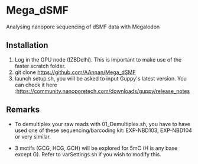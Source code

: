 # Mega_dSMF
Analysing nanopore sequencing of dSMF data with Megalodon

## Installation
1) Log in the GPU node (IZBDelhi). This is important to make use of the faster scratch folder.
2) git clone https://github.com/AAnnan/Mega_dSMF
3) launch setup.sh, you will be asked to input Guppy's latest version. You can check it here :https://community.nanoporetech.com/downloads/guppy/release_notes

## Remarks
- To demultiplex your raw reads with 01_Demultiplex.sh, you have to have used one of these sequencing/barcoding kit: EXP-NBD103, EXP-NBD104 or very similar.

- 3 motifs (GCG, HCG, GCH) will be explored for 5mC (H is any base except G). Refer to varSettings.sh if you wish to modify this.
